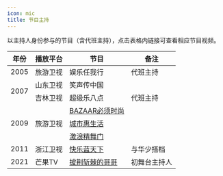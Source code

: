 ```yaml
---
icon: mic
title: 节目主持
---
```


以主持人身份参与的节目（含代班主持），点击表格内链接可查看相应节目视频。

<table>
<thead>
<tr>
    <th>年份</th>
    <th>播放平台</th>
    <th>节目</th>
    <th>备注</th>
</tr>
</thead>
<tbody>
<tr>
    <td>2005</td>
    <td>旅游卫视</td>
    <td>娱乐任我行</td>
    <td>代班主持</td>
</tr>
<tr>
    <td rowspan="2">2007</td>
    <td>山东卫视</td>
    <td>笑声传中国</td>
    <td></td>
</tr>
<tr>
    <td>吉林卫视</td>
    <td>超级乐八点</td>
    <td>代班主持</td>
</tr>
<tr>
    <td rowspan="3">2009</td>
    <td rowspan="3">旅游卫视</td>
    <td><a href="https://www.bilibili.com/video/BV1fK4y1J7UZ" target="_blank" rel="noopener">BAZAAR必须时尚</a></td>
    <td></td>
</tr>
<tr>
    <td><a href="https://www.bilibili.com/video/BV1UT4y1w7u4" target="_blank" rel="noopener">城市惠生活</a></td>
    <td></td>
</tr>
<tr>
    <td><a href="https://www.bilibili.com/video/BV13s411R7ZD" target="_blank" rel="noopener">激浪精舞门</a></td>
    <td></td>
</tr>
<tr>
    <td>2011</td>
    <td>浙江卫视</td>
    <td><a href="http://www.le.com/zongyi/52238.html" target="_blank" rel="noopener">快乐蓝天下</a></td>
    <td>与华少搭档</td>
</tr>
<tr>
    <td>2021</td>
    <td>芒果TV</td>
    <td><a href="https://www.mgtv.com/b/367750/13107580.html" target="_blank" rel="noopener">披荆斩棘的哥哥</a></td>
    <td>初舞台主持人</td>
</tr>
</tbody>
</table>